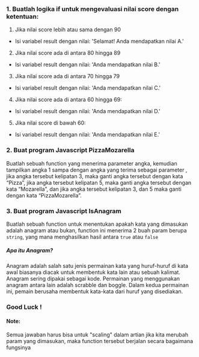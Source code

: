 ### 1. Buatlah logika if untuk mengevaluasi nilai score dengan ketentuan:

1. Jika nilai score lebih atau sama dengan 90

- Isi variabel result dengan nilai: 'Selamat! Anda mendapatkan nilai A.'

2. Jika nilai score ada di antara 80 hingga 89

- Isi variabel result dengan nilai: 'Anda mendapatkan nilai B.'

3. Jika nilai score ada di antara 70 hingga 79

- Isi variabel result dengan nilai: 'Anda mendapatkan nilai C.'

4. Jika nilai score ada di antara 60 hingga 69:

- Isi variabel result dengan nilai: 'Anda mendapatkan nilai D.'

5. Jika nilai score di bawah 60:

- Isi variabel result dengan nilai: 'Anda mendapatkan nilai E.'

### 2. Buat program Javascript PizzaMozarella

Buatlah sebuah function yang menerima parameter angka, kemudian tampilkan angka 1 sampa dengan angka yang terima sebagai parameter , jika angka tersebut kelipatan 3, maka ganti angka tersebut dengan kata “Pizza”, jika angka tersebut kelipatan 5, maka ganti angka tersebut dengan kata “Mozarella”, dan jika angka tersebut kelipatan 3, dan 5 maka ganti dengan kata “PizzaMozarella”.

### 3. Buat program Javascript IsAnagram

Buatlah sebuah function untuk menentukan apakah kata yang dimasukan adalah anagram atau bukan, function ini menerima 2 buah param berupa `string`, yang mana menghasilkan hasil antara `true` atau `false`

##### Apa itu Anagram?

Anagram adalah salah satu jenis permainan kata yang huruf-huruf di kata awal biasanya diacak untuk membentuk kata lain atau sebuah kalimat. Anagram sering dipakai sebagai kode. Permainan yang menggunakan anagram antara lain adalah scrabble dan boggle. Dalam kedua permainan ini, pemain berusaha membentuk kata-kata dari huruf yang disediakan.

### Good Luck !

#### Note:

Semua jawaban harus bisa untuk "scaling"
dalam artian jika kita merubah param yang dimasukan, maka function tersebut berjalan secara bagaimana fungsinya
